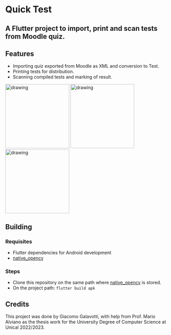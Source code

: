 # Quick Test

A Flutter project to import, print and scan tests from Moodle quiz.
-

## Features
- Importing quiz exported from Moodle as XML and conversion to Test.
- Printing tests for distribution.
- Scanning compiled tests and marking of result. 

<p float="left">
<img src="https://user-images.githubusercontent.com/57662731/231130087-0bf0a34d-4c27-43ae-be87-5fd088ea999e.jpg" alt="drawing" width="200"/>
<img src="https://user-images.githubusercontent.com/57662731/231130152-86b320c0-7326-47fc-b0db-8245b01c6f10.jpg" alt="drawing" width="200"/>
<img src="https://user-images.githubusercontent.com/57662731/231130164-44c6cb5e-6fc2-436c-b9d4-3f8648ab42b6.jpg" alt="drawing" width="200"/>
</p>

## Building
### Requisites
- Flutter dependencies for Android development
- [native_opencv](https://github.com/gciaooo/native_opencv)
### Steps
- Clone this repository on the same path where [native_opencv](https://github.com/gciaooo/native_opencv) is stored.
- On the project path: ```flutter build apk```

## Credits
This project was done by Giacomo Galavotti, with help from Prof. Mario Alviano as the thesis work for the University Degree of Computer Science at Unical 2022/2023.

